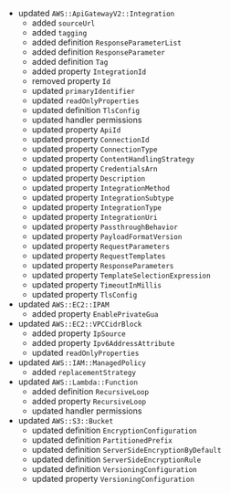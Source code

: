 - updated `AWS::ApiGatewayV2::Integration`
  - added `sourceUrl`
  - added `tagging`
  - added definition `ResponseParameterList`
  - added definition `ResponseParameter`
  - added definition `Tag`
  - added property `IntegrationId`
  - removed property `Id`
  - updated `primaryIdentifier`
  - updated `readOnlyProperties`
  - updated definition `TlsConfig`
  - updated handler permissions
  - updated property `ApiId`
  - updated property `ConnectionId`
  - updated property `ConnectionType`
  - updated property `ContentHandlingStrategy`
  - updated property `CredentialsArn`
  - updated property `Description`
  - updated property `IntegrationMethod`
  - updated property `IntegrationSubtype`
  - updated property `IntegrationType`
  - updated property `IntegrationUri`
  - updated property `PassthroughBehavior`
  - updated property `PayloadFormatVersion`
  - updated property `RequestParameters`
  - updated property `RequestTemplates`
  - updated property `ResponseParameters`
  - updated property `TemplateSelectionExpression`
  - updated property `TimeoutInMillis`
  - updated property `TlsConfig`
- updated `AWS::EC2::IPAM`
  - added property `EnablePrivateGua`
- updated `AWS::EC2::VPCCidrBlock`
  - added property `IpSource`
  - added property `Ipv6AddressAttribute`
  - updated `readOnlyProperties`
- updated `AWS::IAM::ManagedPolicy`
  - added `replacementStrategy`
- updated `AWS::Lambda::Function`
  - added definition `RecursiveLoop`
  - added property `RecursiveLoop`
  - updated handler permissions
- updated `AWS::S3::Bucket`
  - updated definition `EncryptionConfiguration`
  - updated definition `PartitionedPrefix`
  - updated definition `ServerSideEncryptionByDefault`
  - updated definition `ServerSideEncryptionRule`
  - updated definition `VersioningConfiguration`
  - updated property `VersioningConfiguration`
